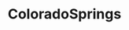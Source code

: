 ---
title: ColoradoSprings
crosslinks:
- youtubefactsbot
- youtubot
- movies
- Kava
- tmsbmeta
- xkcd
- me_irl
- cohiphop
- The_Donald
- MMAStreams
- weightlifting
- vandwellermarketplace
- BlueMidterm2018
- Anticonsumption
- AskVet
- colorador4r
- AskReddit
- pics
- COBike
- boulder
---